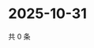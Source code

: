 # 2025-10-31

共 0 条

<!-- BEGIN ZHIHUQUESTIONS -->
<!-- 最后更新时间 Fri Oct 31 2025 10:26:22 GMT+0800 (China Standard Time) -->

<!-- END ZHIHUQUESTIONS -->
